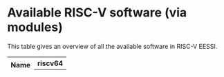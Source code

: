 # Available RISC-V software (via modules)

This table gives an overview of all the available software in RISC-V EESSI.

<p id="time"></p>
<table id="riscv_overview_table" class="ui celled table" style="width:100%">
    <thead>
        <tr>
            <th rowspan="2">Name</th>
            <th colspan="5">riscv64</th>
        </tr>
        <tr>
            <th colspan="1"></th>
        </tr>
    </thead>
</table>
